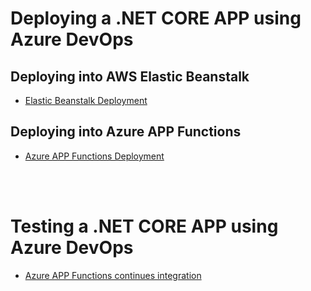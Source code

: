 # Deploying a .NET CORE APP using Azure DevOps

## Deploying into AWS Elastic Beanstalk
- [Elastic Beanstalk Deployment](deployment/aws-elasticbeanstalk/aws-elastic-beanstalk-deployment.md)

## Deploying into Azure APP Functions
- [Azure APP Functions Deployment](deployment/azure-app-functions/azure-app-functions-deployment.md)

<br /><br />
# Testing a .NET CORE APP using Azure DevOps

- [Azure APP Functions continues integration](continuous-integration/azure-app-functions-continuous-integration.md)